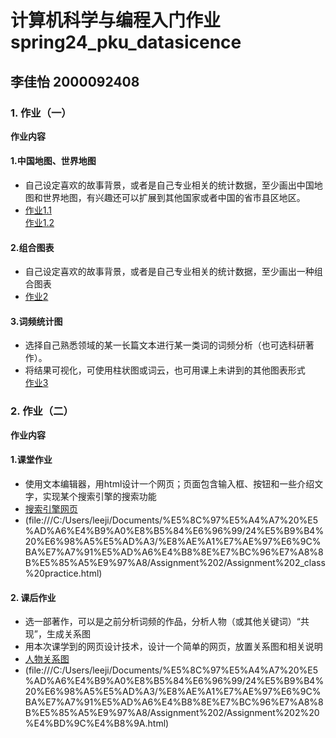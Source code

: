 # 计算机科学与编程入门作业 spring24_pku_datasicence
## 李佳怡 2000092408
### 1. 作业（一）  
**作业内容**  
#### 1.中国地图、世界地图  
* 自己设定喜欢的故事背景，或者是自己专业相关的统计数据，至少画出中国地图和世界地图，有兴趣还可以扩展到其他国家或者中国的省市县区地区。
* [作业1.1](file:///C:/Users/leeji/Documents/%E5%8C%97%E5%A4%A7%20%E5%AD%A6%E4%B9%A0%E8%B5%84%E6%96%99/24%E5%B9%B4%20%E6%98%A5%E5%AD%A3/%E8%AE%A1%E7%AE%97%E6%9C%BA%E7%A7%91%E5%AD%A6%E4%B8%8E%E7%BC%96%E7%A8%8B%E5%85%A5%E9%97%A8/Assignment%201/map_world.html)  
[作业1.2](file:///C:/Users/leeji/Documents/%E5%8C%97%E5%A4%A7%20%E5%AD%A6%E4%B9%A0%E8%B5%84%E6%96%99/24%E5%B9%B4%20%E6%98%A5%E5%AD%A3/%E8%AE%A1%E7%AE%97%E6%9C%BA%E7%A7%91%E5%AD%A6%E4%B8%8E%E7%BC%96%E7%A8%8B%E5%85%A5%E9%97%A8/Assignment%201/map_china.html)

#### 2.组合图表
* 自己设定喜欢的故事背景，或者是自己专业相关的统计数据，至少画出一种组合图表
* [作业2](file:///C:/Users/leeji/Documents/%E5%8C%97%E5%A4%A7%20%E5%AD%A6%E4%B9%A0%E8%B5%84%E6%96%99/24%E5%B9%B4%20%E6%98%A5%E5%AD%A3/%E8%AE%A1%E7%AE%97%E6%9C%BA%E7%A7%91%E5%AD%A6%E4%B8%8E%E7%BC%96%E7%A8%8B%E5%85%A5%E9%97%A8/Assignment%201/bar_line_plot.html)

#### 3.词频统计图
* 选择自己熟悉领域的某一长篇文本进行某一类词的词频分析（也可选科研著作）。  
* 将结果可视化，可使用柱状图或词云，也可用课上未讲到的其他图表形式  
[作业3](file:///C:/Users/leeji/Documents/%E5%8C%97%E5%A4%A7%20%E5%AD%A6%E4%B9%A0%E8%B5%84%E6%96%99/24%E5%B9%B4%20%E6%98%A5%E5%AD%A3/%E8%AE%A1%E7%AE%97%E6%9C%BA%E7%A7%91%E5%AD%A6%E4%B8%8E%E7%BC%96%E7%A8%8B%E5%85%A5%E9%97%A8/Assignment%201/wordcloud.html)

### 2. 作业（二）  
**作业内容**  
#### 1.课堂作业
* 使用文本编辑器，用html设计一个网页；页面包含输入框、按钮和一些介绍文字，实现某个搜索引擎的搜索功能  
* [搜索引擎网页](Assignment%202_class%20practice.html)
* (file:///C:/Users/leeji/Documents/%E5%8C%97%E5%A4%A7%20%E5%AD%A6%E4%B9%A0%E8%B5%84%E6%96%99/24%E5%B9%B4%20%E6%98%A5%E5%AD%A3/%E8%AE%A1%E7%AE%97%E6%9C%BA%E7%A7%91%E5%AD%A6%E4%B8%8E%E7%BC%96%E7%A8%8B%E5%85%A5%E9%97%A8/Assignment%202/Assignment%202_class%20practice.html)  

#### 2. 课后作业
* 选一部著作，可以是之前分析词频的作品，分析人物（或其他关键词）“共现”，生成关系图  
* 用本次课学到的网页设计技术，设计一个简单的网页，放置关系图和相关说明
* [人物关系图](Assignment%202%20作业.html)
*  (file:///C:/Users/leeji/Documents/%E5%8C%97%E5%A4%A7%20%E5%AD%A6%E4%B9%A0%E8%B5%84%E6%96%99/24%E5%B9%B4%20%E6%98%A5%E5%AD%A3/%E8%AE%A1%E7%AE%97%E6%9C%BA%E7%A7%91%E5%AD%A6%E4%B8%8E%E7%BC%96%E7%A8%8B%E5%85%A5%E9%97%A8/Assignment%202/Assignment%202%20%E4%BD%9C%E4%B8%9A.html)  

